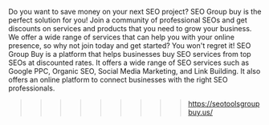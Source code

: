 Do you want to save money on your next SEO project? SEO Group buy is the perfect solution for you! Join a community of professional SEOs and get discounts on services and products that you need to grow your business. We offer a wide range of services that can help you with your online presence, so why not join today and get started? You won't regret it!
SEO Group Buy is a platform that helps businesses buy SEO services from top SEOs at discounted rates. It offers a wide range of SEO services such as Google PPC, Organic SEO, Social Media Marketing, and Link Building. It also offers an online platform to connect businesses with the right SEO professionals.
>>>>>>>>>  https://seotoolsgroupbuy.us/
